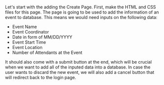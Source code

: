 <!--title={Adding the Create New Event Page}-->

Let's start with the adding the Create Page. First, make the HTML and CSS files for this page. The page is going to be used to add the information of an event to database. This means we would need inputs on the following data:

- Event Name
- Event Coordinator
- Date in form of MM/DD/YYYY
- Event Start Time
- Event Location
- Number of Attendants at the Event

It should also come with a submit button at the end, which will be crucial when we want to add all of the inputed data into a database. In case the user wants to discard the new event, we will also add a cancel button that will redirect back to the login page.

